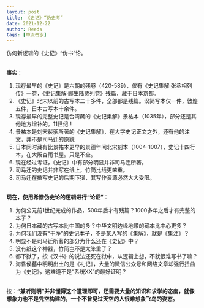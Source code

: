 ```yaml
---
layout: post
title: 《史记》“伪史考”
date: 2021-12-22
author: Reeds
tags: [中流击水]
---
```


仿何新逻辑的《史记》“伪书”论。

<!--- more --->

  

<br/>**事实**：

1. 现存最早的《史记》是六朝的残卷（420-589），仅有《史记集解·张丞相列传》一卷，《史记集解·郦生陆贾列卷》残篇，藏于日本京都。
2. 《史记》北宋以前的古写本二十多件，全部都是残篇。汉简写本仅一件，敦煌五件，日本古写本十余件。
3. 现存最早的完整史记是台湾藏的《史记集解》景祐本（1035年），部分还是其他地方增补的。11世纪！
4. 景祐本是刘宋裴骃所著的《史记集解》，在大字史记正文之外，还有他的注文，并不是司马迁的原貌
5. 日本同时藏有比景祐本更早的景德年间北宋刻本（1004-1007），史记十四行本，在大阪杏雨书屋。只是不全。
6. 现在经过考证，《史记》中有部分明显并非司马迁所著。
7. 司马迁的史记并非写在纸上，竹简比纸更笨重。
8. 司马迁在撰写史记的后期下狱，其写作资源必然大大受限。

  

<br/>**现在，使用希腊伪史论的逻辑进行“论证”**：

1. 为何公元前1世纪完成的作品，500年后才有残篇？1000多年之后才有完整的本子？
2. 为何日本藏的古写本比中国的多？中华文明边缘地带的藏本比中心更多？
3. 为何我们没有“干净”的史记本子，不是某人写的《集解》，就是《集注》？
4. 明显不是司马迁所著的部分为什么还在《史记》中？
5. 没有纸这个神器，竹简岂不是太笨重了？
6. 都下狱了，按《汉书》的说法还死在狱中，从逻辑上想，不就很难写书了嘛？
7. 海昏侯墓中明明出土的是《礼记》，大量的微信公众号和网络文章却强行扭曲为《史记》，这难道不是“系统XX”的最好证明？

  

<br/>按：**“兼听则明”并非懂得这个道理即可，还需要大量的知识和求学的态度，就像想象力也不是凭空构建的，一个不曾见过天空的人很难想象飞鸟的姿态。**